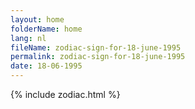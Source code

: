 ```yaml
---
layout: home
folderName: home
lang: nl
fileName: zodiac-sign-for-18-june-1995
permalink: zodiac-sign-for-18-june-1995
date: 18-06-1995
---
```

{% include zodiac.html %}

